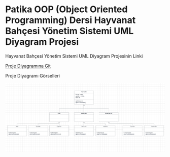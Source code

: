 # Patika OOP (Object Oriented Programming) Dersi Hayvanat Bahçesi Yönetim Sistemi UML Diyagram Projesi

Hayvanat Bahçesi Yönetim Sistemi UML Diyagram Projesinin Linki

[Proje Diyagramına Git](https://lucid.app/lucidchart/bd5fe98d-c5fc-4ce6-934e-9ca55a2c7b85/edit?viewport_loc=-2269%2C-644%2C3048%2C1410%2C0_0&invitationId=inv_a6ec8594-cef4-492a-8397-83260d4c59a1)

Proje Diyagramı Görselleri

![Hayvanat Bahçesi Yönetim Sistemi UML Diyagramı](patika_hayvanat_bahcesi_yonetim_sistemi_umldiyagram_projesi_resmi.png)